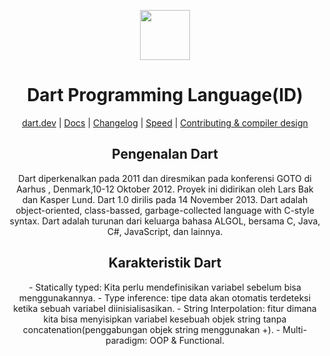 <div align="center">
<p>
    <img width="80" src="https://upload.wikimedia.org/wikipedia/commons/7/7e/Dart-logo.png">
</p>
<h1>Dart Programming Language(ID)</h1>

[dart.dev](https://dart.dev) | [Docs](https://github.com/vlang/v/blob/master/doc/docs.md) | [Changelog](https://github.com/vlang/v/blob/master/CHANGELOG.md) | [Speed](https://fast.vlang.io/) | [Contributing & compiler design](https://github.com/vlang/v/blob/master/CONTRIBUTING.md)

</div>
<div align="center">

<h2>Pengenalan Dart</h2>
<p>Dart diperkenalkan pada 2011 dan diresmikan pada konferensi GOTO di Aarhus , Denmark,10-12 Oktober 2012. Proyek ini didirikan oleh Lars Bak dan Kasper Lund. Dart 1.0 dirilis pada 14 November 2013. Dart adalah object-oriented, class-bassed, garbage-collected language with C-style syntax. Dart adalah turunan dari keluarga bahasa ALGOL, bersama C, Java, C#, JavaScript, dan lainnya.</p>

<h2>Karakteristik Dart</h2>
- Statically typed: Kita perlu mendefinisikan variabel sebelum bisa menggunakannya.
  - Type inference: tipe data akan otomatis terdeteksi ketika sebuah variabel diinisialisasikan.
  - String Interpolation: fitur dimana kita bisa menyisipkan variabel kesebuah objek string tanpa
    concatenation(penggabungan objek string menggunakan +).
  - Multi-paradigm: OOP & Functional.

